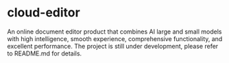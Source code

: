 # cloud-editor
An online document editor product that combines AI large and small models with high intelligence, smooth experience, comprehensive functionality, and excellent performance.
The project is still under development, please refer to README.md for details.
